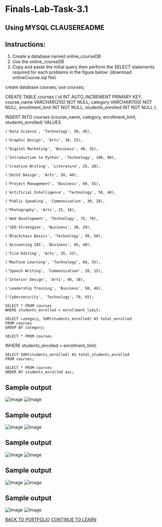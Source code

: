 # Finals-Lab-Task-3.1
## Using MYSQL CLAUSEREADME
## Instructions:
1. Create a database named online_courseDB
2. Use the online_courseDB
3. Copy and paste the initial query then perform the SELECT statements required for each
problems in the figure below: (download onlineCourse.sql file)

create database courses;
use courses;

CREATE TABLE courses (
    id INT AUTO_INCREMENT PRIMARY KEY,
    course_name VARCHAR(255) NOT NULL,
    category VARCHAR(100) NOT NULL,
    enrollment_limit INT NOT NULL,
    students_enrolled INT NOT NULL
);

INSERT INTO courses (course_name, category, enrollment_limit, students_enrolled)
VALUES
   
    ('Data Science', 'Technology', 50, 45),
    
    ('Graphic Design', 'Arts', 30, 25),
    
    ('Digital Marketing', 'Business', 40, 35),
   
    ('Introduction to Python', 'Technology', 100, 90),
    
    ('Creative Writing', 'Literature', 25, 20),
   
    ('UX/UI Design', 'Arts', 50, 40),
   
    ('Project Management', 'Business', 60, 55),
    
    ('Artificial Intelligence', 'Technology', 50, 48),
    
    ('Public Speaking', 'Communication', 30, 28),
    
    ('Photography', 'Arts', 25, 18),
    
    ('Web Development', 'Technology', 75, 70),
    
    ('SEO Strategies', 'Business', 30, 29),
    
    ('Blockchain Basics', 'Technology', 50, 50),
    
    ('Accounting 101', 'Business', 45, 40),
    
    ('Film Editing', 'Arts', 35, 33),
    
    ('Machine Learning', 'Technology', 60, 55),
    
    ('Speech Writing', 'Communication', 20, 15),
    
    ('Interior Design', 'Arts', 40, 38),
    
    ('Leadership Training', 'Business', 50, 48),
    
    ('Cybersecurity', 'Technology', 70, 65);
    
    SELECT * FROM courses
    WHERE students_enrolled < enrollment_limit;
    
    SELECT category, SUM(students_enrolled) AS total_enrolled
    FROM courses
    GROUP BY category;
    
    SELECT * FROM courses
   WHERE students_enrolled = enrollment_limit;
    
    SELECT SUM(students_enrolled) AS total_students_enrolled
    FROM courses;
    
    SELECT * FROM courses
    ORDER BY students_enrolled asc;
    
## Sample output
![Image](https://github.com/user-attachments/assets/d31db1aa-97c2-4032-8d29-69012ca2999b)
![Image](https://github.com/user-attachments/assets/e8c54a62-5b07-4152-96e3-8d913f033031)
## Sample output
![Image](https://github.com/user-attachments/assets/a31f6d2c-773a-43ea-8aa6-f7bd848729f4)
![Image](https://github.com/user-attachments/assets/e6ae8fb5-5f4b-433b-9e59-487d2c0c1e11)
## Sample output
![Image](https://github.com/user-attachments/assets/46a3a3dc-424a-4a95-b219-3452d56b7451)
![Image](https://github.com/user-attachments/assets/90278198-061e-42db-a57d-bc4369547236)
## Sample output
![Image](https://github.com/user-attachments/assets/833a650d-47d9-4727-aa0e-4c0ac1d9d5cb)
![Image](https://github.com/user-attachments/assets/a0b650df-00ae-4044-82ff-60ebf0ef7042)
## Sample output
![Image](https://github.com/user-attachments/assets/f703e8a6-0a03-477b-bdcf-9856006f615d)
![Image](https://github.com/user-attachments/assets/21d3d3dc-f738-4701-8cdd-c45533499a22)

 <a href="https://chan-edm.github.io/README/" class="btn">BACK TO PORTFOLIO</a>
    <a href="https://chan-edm.github.io/Finals-Lab-Task-5/" class="btn">CONTINUE TO LEARN</a>
